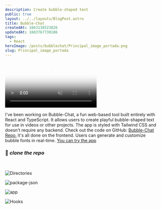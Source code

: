 ```yaml
---
description: Create bubble-shaped text
public: true
layout: ../../layouts/BlogPost.astro
title: Bubble-Chat
createdAt: 1663138523826
updatedAt: 1683767730186
tags:
  - React
heroImage: /posts/bubblechat/Principal_image_portada.png
slug: Principal_image_portada
---
```


<section class="relative mb-6 h-80 flex justify-center items-center">
<div class="absolute w-full h-full overflow-hidden">
  <video
    class="border absolute inset-0 min-w-full min-h-full object-cover opacity-80 rounded-xl"
    poster="/Hooks.png"
    autoplay="autoplay"
    muted="muted"
    loop="loop"
    playsinline
  ><source
      src="/posts/bubblechat/bubblechat.webm"
      type="video/webm; codecs=vp9"/>
    <source
      src="/posts/bubblechat/bubblechat.mp4"
      type="video/mp4; codecs=hvc1"
    />
  </video>
</div>
</section>

I've been working on Bubble-Chat, a fun web-based tool built entirely with React and TypeScript. It allows users to create playful bubble-shaped text for use in videos or other projects. The app is styled with Tailwind CSS and doesn't require any backend. Check out the code on GitHub: [Bubble-Chat Repo](https://www.github.com/craftxdog/BubbleChat)‚ it's all done on the frontend. Users can generate and customize bubble fonts in real-time.
<a href="https://bubble-chat-tau.vercel.app"
class="inline-flex items-center gap-1 indent-1 text-orange-500" >
You can try the app</a>

### 🏯 **_clone the repo_**

<br>

![Directories](/posts/bubblechat/Directories.png)

![package-json](/posts/bubblechat/package-json.png)

![app](/posts/bubblechat/app.png)

![Hooks](/posts/bubblechat/Hooks.png)
